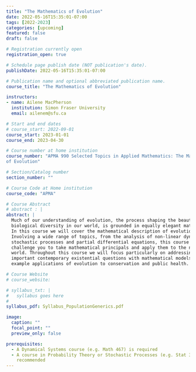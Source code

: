 ```yaml
---
title: "The Mathematics of Evolution"
date: 2022-05-16T15:35:01-07:00
tags: [2022-2023]
categories: [upcoming]
featured: false
draft: false

# Registration currently open
registration_open: true

# Schedule page publish date (NOT publication's date).
publishDate: 2022-05-16T15:35:01-07:00

# Publication name and optional abbreviated publication name.
course_title: "The Mathematics of Evolution"

instructors:
- name: Ailene MacPherson
  institution: Simon Fraser University
  email: ailenem@sfu.ca

# Start and end dates
# course_start: 2022-09-01
course_start: 2023-01-01
course_end: 2023-04-30

# Course number at home institution
course_number: "APMA 990 Selected Topics in Applied Mathematics: The Mathematics
of Evolution"

# Section/Catalog number
section_number: ""

# Course Code at Home institution
course_code: "APMA"

# Course Abstract
# abstract : |
abstract: |
  Much of our understanding of evolution, the process shaping the beautiful
  biological diversity in our world, is grounded in equally elegant mathematics.
  In this course we will cover the mathematical description of evolution.
  Involving a wide range of topics, from the analysis of non-linear dynamics to
  stochastic processes and partial differential equations, this course will
  challenge you to take mathematical principals and apply them to the natural
  world. Throughout this course we will focus particularly on addressing
  important contemporary existential questions with mathematical models, for
  example applications of evolution to conservation and public health.

# Course Website
# course_website: 

# syllabus_txt: |
#   syllabus goes here
#
syllabus_pdf: Syllabus_PopulationGenerics.pdf

image:
  caption: ""
  focal_point: ""
  preview_only: false

prerequisites:
  - A Dynamical Systems course (e.g. Math 467) is required
  - A course in Probability Theory or Stochastic Processes (e.g. Stat 380) is
    recommended
---
```

